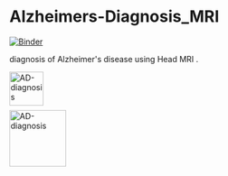 # Alzheimers-Diagnosis_MRI

[![Binder](https://mybinder.org/badge_logo.svg)]([![Binder](https://mybinder.org/badge_logo.svg)](https://mybinder.org/v2/gh/nikhilreddybilla28/Alzheimers-Diagnosis_MRI/main))

diagnosis of Alzheimer's disease using Head MRI .

<a href="https://hub.gke2.mybinder.org/user/nikhilreddybill-s-diagnosis_mri-20qkr8i2/voila/render/Alzheimers_MRI_App.ipynb?token=25-miSEtSQKXO46CMLnPIg">
  <img align="left" alt="AD-diagnosis" width="60px" src="https://encrypted-tbn0.gstatic.com/images?q=tbn%3AANd9GcSvg5nYCYEGgg3Xu1oEOeiJB8XiCkEecCx4PQ&usqp=CAU" />
</a>

<br>
<br>
<br>
<br>

<a href="https://mybinder.org/v2/gh/nikhilreddybilla28/Alzheimers-Diagnosis_MRI/main?urlpath=voila%2Frender%2FAlzheimers_MRI_App.ipynb">
  <img align="left" alt="AD-diagnosis" width="100px" src="https://blog.bccresearch.com/hs-fs/hubfs/Blog_Images/alzheimer-blog.jpg?width=600&name=alzheimer-blog.jpg" />
</a>
